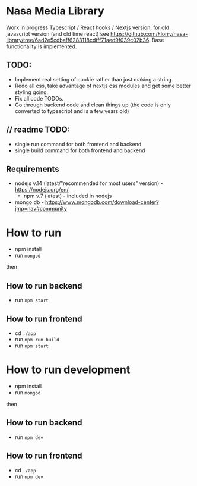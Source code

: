 # Nasa Media Library
Work in progress Typescript / React hooks / Nextjs version, for old javascript version (and old time react) see https://github.com/Florry/nasa-library/tree/6ad2e5cdbaff6283118cdfff71aed9f039c02b36.
Base functionality is implemented.

## TODO:
- Implement real setting of cookie rather than just making a string.
- Redo all css, take advantage of nextjs css modules and get some better styling going.
- Fix all code TODOs.
- Go through backend code and clean things up (the code is only converted to typescript and is a few years old)

## // readme TODO:
- single run command for both frontend and backend
- single build command for both frontend and backend

## Requirements
- nodejs v.14 (latest/"recommended for most users" version) - https://nodejs.org/en/
    - npm v.7 (latest) - included in nodejs
- mongo db - https://www.mongodb.com/download-center?jmp=nav#community


# How to run
- npm install
- run `mongod`

then
## How to run backend
- run `npm start`

## How to run frontend
- cd `./app`
- run `npm run build`
- run `npm start`


# How to run development
- npm install
- run `mongod`

then
## How to run backend
- run `npm dev`

## How to run frontend
- cd `./app`
- run `npm dev`
